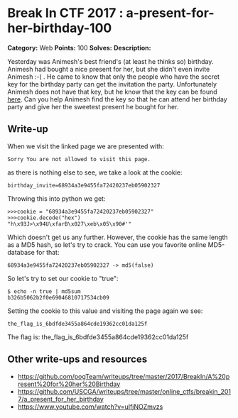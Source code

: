 # Break In CTF 2017 : a-present-for-her-birthday-100

**Category:** Web
**Points:** 100
**Solves:** 
**Description:**

Yesterday was Animesh's best friend's (at least he thinks so) birthday. Animesh had bought a nice present for her, but she didn't even invite Animesh :-( . He came to know that only the people who have the secret key for the birthday party can get the invitation the party. Unfortunately Animesh does not have that key, but he know that the key can be found [here](https://felicity.iiit.ac.in/contest/extra/birthday/). Can you help Animesh find the key so that he can attend her birthday party and give her the sweetest present he bought for her.

## Write-up

When we visit the linked page we are presented with:

	Sorry You are not allowed to visit this page.

as there is nothing else to see, we take a look at the cookie:

	birthday_invite=68934a3e9455fa72420237eb05902327

Throwing this into python we get:

	>>>cookie = "68934a3e9455fa72420237eb05902327"
	>>>cookie.decode("hex")
	"h\x93J>\x94U\xfarB\x027\xeb\x05\x90#'"

Which doesn't get us any further. However, the cookie has the same
length as a MD5 hash, so let's try to crack. You can use you favorite online
MD5-database for that:

	68934a3e9455fa72420237eb05902327 -> md5(false)

So let's try to set our cookie to "true":

	$ echo -n true | md5sum
	b326b5062b2f0e69046810717534cb09

Setting the cookie to this value and visiting the page again we see:

	the_flag_is_6bdfde3455a864cde19362cc01da125f

The flag is: the_flag_is_6bdfde3455a864cde19362cc01da125f

## Other write-ups and resources

* https://github.com/pogTeam/writeups/tree/master/2017/BreakIn/A%20present%20for%20her%20Birthday
* https://github.com/USCGA/writeups/tree/master/online_ctfs/breakin_2017/a_present_for_her_birthday
* https://www.youtube.com/watch?v=uIfjNOZmvzs
